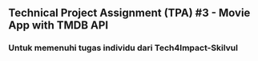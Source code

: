 ## Technical Project Assignment (TPA) #3 - Movie App with TMDB API
### Untuk memenuhi tugas individu dari Tech4Impact-Skilvul
